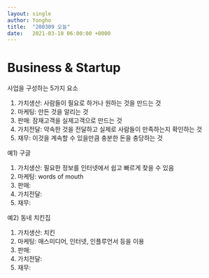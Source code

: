 ```yaml
---
layout: single
author: Yongho
title:  "200309 오늘"
date:   2021-03-10 06:00:00 +0000
---
```


# Business & Startup
사업을 구성하는 5가지 요소
1. 가치생산: 사람들이 필요로 하거나 원하는 것을 만드는 것
2. 마케팅: 만든 것을 알리는 것
3. 판매: 잠재고객을 실제고객으로 만드는 것
4. 가치전달: 약속한 것을 전달하고 실제로 사람들이 만족하는지 확인하는 것 
5. 재무: 이것을 계속할 수 있을만큼 충분한 돈을 충당하는 것

예1) 구글
1. 가치생산: 필요한 정보를 인터넷에서 쉽고 빠르게 찾을 수 있음
2. 마케팅: words of mouth
3. 판매:  
4. 가치전달: 
5. 재무: 

예2) 동네 치킨집
1. 가치생산: 치킨
2. 마케팅: 매스미디어, 인터넷, 인플루언서 등을 이용
3. 판매:
4. 가치전달: 
5. 재무: 


